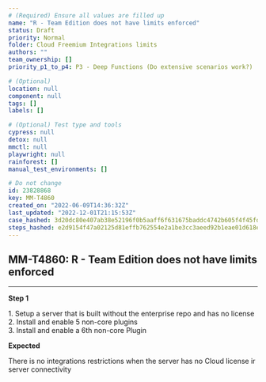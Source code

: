 ```yaml
---
# (Required) Ensure all values are filled up
name: "R - Team Edition does not have limits enforced"
status: Draft
priority: Normal
folder: Cloud Freemium Integrations limits
authors: ""
team_ownership: []
priority_p1_to_p4: P3 - Deep Functions (Do extensive scenarios work?)

# (Optional)
location: null
component: null
tags: []
labels: []

# (Optional) Test type and tools
cypress: null
detox: null
mmctl: null
playwright: null
rainforest: []
manual_test_environments: []

# Do not change
id: 23828868
key: MM-T4860
created_on: "2022-06-09T14:36:32Z"
last_updated: "2022-12-01T21:15:53Z"
case_hashed: 3d20dc80e407ab38e52196f0b5aaff6f631675baddc4742b605f4f45fdb7eff6fc2f0edeae6d339e2ac9ac4f451e0f53
steps_hashed: e2d9154f47a02125d81effb762554e2a1be3cc3aeed92b1eae01d618e37c74ace01ca2188a839ad317958278a1044b09
---
```


<!-- (Auto-generated) Based on frontmatter's "key" and "name" -->

## MM-T4860: R - Team Edition does not have limits enforced

---

**Step 1**

1\. Setup a server that is built without the enterprise repo and has no license\
2\. Install and enable 5 non-core plugins\
3\. Install and enable a 6th non-core Plugin

**Expected**

There is no integrations restrictions when the server has no Cloud license ir server connectivity
